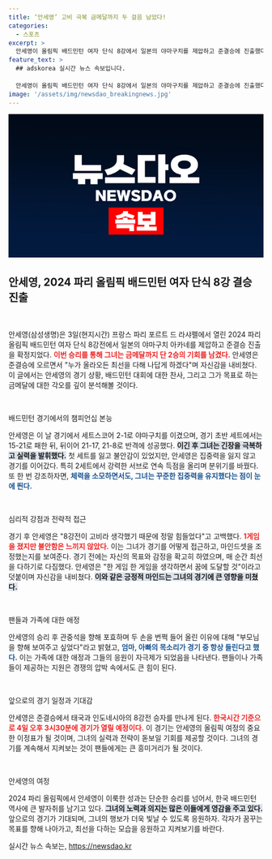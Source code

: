```yaml
---
title: ‘안세영’ 고비 극복 금메달까지 두 걸음 남았다!
categories:
  - 스포츠
excerpt: >
  안세영이 올림픽 배드민턴 여자 단식 8강에서 일본의 야마구치를 제압하고 준결승에 진출했다. 최선을 다하겠다는 결의와 함께 금메달 목표에 한 발짝 가까워진 그녀의 본선 여정을 응원해보자!
feature_text: >
  ## adskorea 실시간 뉴스 속보입니다.

  안세영이 올림픽 배드민턴 여자 단식 8강에서 일본의 야마구치를 제압하고 준결승에 진출했다. 최선을 다하겠다는 결의와 함께 금메달 목표에 한 발짝 가까워진 그녀의 본선 여정을 응원해보자!
image: '/assets/img/newsdao_breakingnews.jpg'
---
```


<p><img src="/assets/img/newsdao_breakingnews.jpg" alt="adskorea 속보" /></p>

<h2 data-ke-size="size26">안세영, 2024 파리 올림픽 배드민턴 여자 단식 8강 결승 진출</h2>

<p data-ke-size="size16">&nbsp;</p>

<p>안세영(삼성생명)은 3일(현지시간) 프랑스 파리 포르트 드 라샤펠에서 열린 2024 파리 올림픽 배드민턴 여자 단식 8강전에서 일본의 야마구치 아카네를 제압하고 준결승 진출을 확정지었다. <b><span style="color: #ee2323;">이번 승리를 통해 그녀는 금메달까지 단 2승의 기회를 남겼다.</span></b> 안세영은 준결승에 오르면서 "누가 올라오든 최선을 다해 나답게 하겠다"며 자신감을 내비쳤다. 이 글에서는 안세영의 경기 상황, 배드민턴 대회에 대한 찬사, 그리고 그가 목표로 하는 금메달에 대한 각오를 깊이 분석해볼 것이다.</p>

<p data-ke-size="size16">&nbsp;</p>

<p>배드민턴 경기에서의 챔피언십 본능</p>

<p>안세영은 이 날 경기에서 세트스코어 2-1로 야마구치를 이겼으며, 경기 초반 세트에서는 15-21로 패한 뒤, 뒤이어 21-17, 21-8로 반격에 성공했다. <b><span style="background-color: #21538527;">이긴 후 그녀는 긴장을 극복하고 실력을 발휘했다.</span></b> 첫 세트를 잃고 불안감이 있었지만, 안세영은 집중력을 잃지 않고 경기를 이어갔다. 특히 2세트에서 강력한 서브로 연속 득점을 올리며 분위기를 바꿨다. 또 한 번 강조하자면, <b><span style="color: #1a5490;">체력을 소모하면서도, 그녀는 꾸준한 집중력을 유지했다는 점이 눈에 띈다.</span></b></p>

<p data-ke-size="size16">&nbsp;</p>

<p>심리적 강점과 전략적 접근</p>

<p>경기 후 안세영은 "8강전이 고비라 생각했기 때문에 정말 힘들었다"고 고백했다. <b><span style="color: #ee2323;">1게임을 졌지만 불안함은 느끼지 않았다.</span></b> 이는 그녀가 경기를 어떻게 접근하고, 마인드셋을 조정했는지를 보여준다. 경기 전에는 자신의 목표와 감정을 확고히 하였으며, 매 순간 최선을 다하기로 다짐했다. 안세영은 "한 게임 한 게임을 생각하면서 꿈에 도달할 것"이라고 덧붙이며 자신감을 내비쳤다. <b><span style="background-color: #21538527;">이와 같은 긍정적 마인드는 그녀의 경기에 큰 영향을 미쳤다.</span></b></p>

<p data-ke-size="size16">&nbsp;</p>

<p>팬들과 가족에 대한 애정</p>

<p>안세영의 승리 후 관중석을 향해 포효하며 두 손을 번쩍 들어 올린 이유에 대해 "부모님을 향해 보여주고 싶었다"라고 밝혔고, <b><span style="color: #1a5490;">엄마, 아빠의 목소리가 경기 중 항상 들린다고 했다.</span></b> 이는 가족에 대한 애정과 그들의 응원이 자극제가 되었음을 나타낸다. 팬들이나 가족들이 제공하는 지원은 경쟁의 압박 속에서도 큰 힘이 된다.</p>

<p data-ke-size="size16">&nbsp;</p>

<p>앞으로의 경기 일정과 기대감</p>

<p>안세영은 준결승에서 태국과 인도네시아의 8강전 승자를 만나게 된다. <b><span style="color: #ee2323;">한국시간 기준으로 4일 오후 3시30분에 경기가 열릴 예정이다.</span></b> 이 경기는 안세영의 올림픽 여정의 중요한 이정표가 될 것이며, 그녀의 실력과 전략이 돋보일 기회를 제공할 것이다. 그녀의 경기를 계속해서 지켜보는 것이 팬들에게는 큰 흥미거리가 될 것이다.</p>

<p data-ke-size="size16">&nbsp;</p>

<p>안세영의 여정</p>

<p>2024 파리 올림픽에서 안세영이 이룩한 성과는 단순한 승리를 넘어서, 한국 배드민턴 역사에 큰 발자취를 남기고 있다. <b><span style="background-color: #21538527;">그녀의 노력과 의지는 많은 이들에게 영감을 주고 있다.</span></b> 앞으로의 경기가 기대되며, 그녀의 행보가 더욱 빛날 수 있도록 응원하자. 각자가 꿈꾸는 목표를 향해 나아가고, 최선을 다하는 모습을 응원하고 지켜보기를 바란다.</p>
실시간 뉴스 속보는, <a href="https://newsdao.kr" rel="dofollow">https://newsdao.kr</a>


